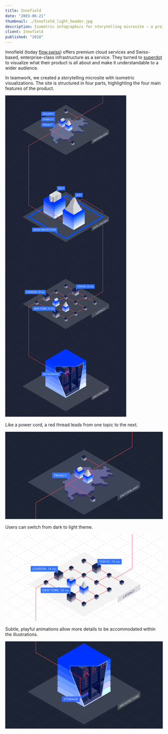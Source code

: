 ```yaml
---
title: Innofield
date: "2003-06-21"
thumbnail: ./Innofield_light_header.jpg
description: Isometric infographics for storytelling microsite – a project created with the lovely folks from superdot.studio.
client: Innofield
published: "2018"
---
```


Innofield (today [flow.swiss](https://flow.swiss/)) offers premium cloud services and Swiss-based, enterprise-class infrastructure as a service. They turned to [superdot](https://www.superdot.studio/) to visualize what their product is all about and make it understandable to a wider audience.

In teamwork, we created a storytelling microsite with isometric visualizations. The site is structured in four parts, highlighting the four main features of the product.

<div class="kg-card kg-image-card ">

![Innofield power cord flow](./Innofield_dark_all.jpg)

</div>

Like a power cord, a red thread leads from one topic to the next.


<div class="kg-card kg-image-card kg-width-wide ">

![Innofield dark to light](./Innofield_dark_to_light.gif)

</div>

Users can switch from dark to light theme.


<div class="kg-card kg-image-card kg-width-wide ">

![Innofield latency](./Innofield_P3.gif)


</div>

Subtle, playful animations allow more details to be accommodated within the illustrations.

<div class="kg-card kg-image-card kg-width-wide ">

![Innofield storage](./Innofield_dark_P4.gif)

</div>
